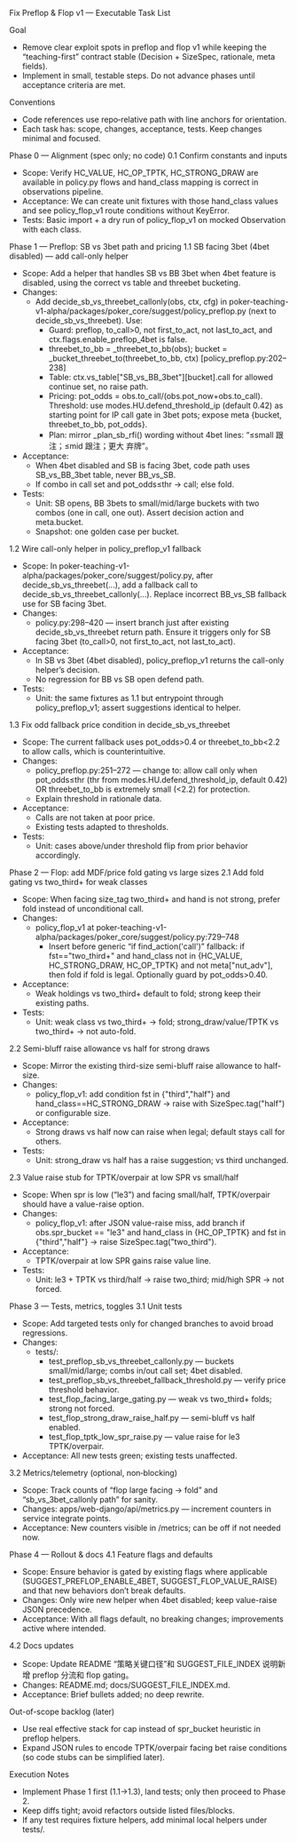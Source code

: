 Fix Preflop & Flop v1 — Executable Task List

Goal
- Remove clear exploit spots in preflop and flop v1 while keeping the “teaching-first” contract stable (Decision + SizeSpec, rationale, meta fields).
- Implement in small, testable steps. Do not advance phases until acceptance criteria are met.

Conventions
- Code references use repo‑relative path with line anchors for orientation.
- Each task has: scope, changes, acceptance, tests. Keep changes minimal and focused.

Phase 0 — Alignment (spec only; no code)
0.1 Confirm constants and inputs
- Scope: Verify HC_VALUE, HC_OP_TPTK, HC_STRONG_DRAW are available in policy.py flows and hand_class mapping is correct in observations pipeline.
- Acceptance: We can create unit fixtures with those hand_class values and see policy_flop_v1 route conditions without KeyError.
- Tests: Basic import + a dry run of policy_flop_v1 on mocked Observation with each class.

Phase 1 — Preflop: SB vs 3bet path and pricing
1.1 SB facing 3bet (4bet disabled) — add call-only helper
- Scope: Add a helper that handles SB vs BB 3bet when 4bet feature is disabled, using the correct vs table and threebet bucketing.
- Changes:
  - Add decide_sb_vs_threebet_callonly(obs, ctx, cfg) in poker-teaching-v1-alpha/packages/poker_core/suggest/policy_preflop.py (next to decide_sb_vs_threebet). Use:
    - Guard: preflop, to_call>0, not first_to_act, not last_to_act, and ctx.flags.enable_preflop_4bet is false.
    - threebet_to_bb = _threebet_to_bb(obs); bucket = _bucket_threebet_to(threebet_to_bb, ctx) [policy_preflop.py:202–238]
    - Table: ctx.vs_table["SB_vs_BB_3bet"][bucket].call for allowed continue set, no raise path.
    - Pricing: pot_odds = obs.to_call/(obs.pot_now+obs.to_call). Threshold: use modes.HU.defend_threshold_ip (default 0.42) as starting point for IP call gate in 3bet pots; expose meta {bucket, threebet_to_bb, pot_odds}.
    - Plan: mirror _plan_sb_rfi() wording without 4bet lines: “≤small 跟注；≤mid 跟注；更大 弃牌”。
- Acceptance:
  - When 4bet disabled and SB is facing 3bet, code path uses SB_vs_BB_3bet table, never BB_vs_SB.
  - If combo in call set and pot_odds≤thr → call; else fold.
- Tests:
  - Unit: SB opens, BB 3bets to small/mid/large buckets with two combos (one in call, one out). Assert decision action and meta.bucket.
  - Snapshot: one golden case per bucket.

1.2 Wire call-only helper in policy_preflop_v1 fallback
- Scope: In poker-teaching-v1-alpha/packages/poker_core/suggest/policy.py, after decide_sb_vs_threebet(...), add a fallback call to decide_sb_vs_threebet_callonly(...). Replace incorrect BB_vs_SB fallback use for SB facing 3bet.
- Changes:
  - policy.py:298–420 — insert branch just after existing decide_sb_vs_threebet return path. Ensure it triggers only for SB facing 3bet (to_call>0, not first_to_act, not last_to_act).
- Acceptance:
  - In SB vs 3bet (4bet disabled), policy_preflop_v1 returns the call-only helper’s decision.
  - No regression for BB vs SB open defend path.
- Tests:
  - Unit: the same fixtures as 1.1 but entrypoint through policy_preflop_v1; assert suggestions identical to helper.

1.3 Fix odd fallback price condition in decide_sb_vs_threebet
- Scope: The current fallback uses pot_odds>0.4 or threebet_to_bb<2.2 to allow calls, which is counterintuitive.
- Changes:
  - policy_preflop.py:251–272 — change to: allow call only when pot_odds≤thr (thr from modes.HU.defend_threshold_ip, default 0.42) OR threebet_to_bb is extremely small (<2.2) for protection.
  - Explain threshold in rationale data.
- Acceptance:
  - Calls are not taken at poor price.
  - Existing tests adapted to thresholds.
- Tests:
  - Unit: cases above/under threshold flip from prior behavior accordingly.

Phase 2 — Flop: add MDF/price fold gating vs large sizes
2.1 Add fold gating vs two_third+ for weak classes
- Scope: When facing size_tag two_third+ and hand is not strong, prefer fold instead of unconditional call.
- Changes:
  - policy_flop_v1 at poker-teaching-v1-alpha/packages/poker_core/suggest/policy.py:729–748
    - Insert before generic “if find_action('call')” fallback: if fst=="two_third+" and hand_class not in {HC_VALUE, HC_STRONG_DRAW, HC_OP_TPTK} and not meta["nut_adv"], then fold if fold is legal. Optionally guard by pot_odds>0.40.
- Acceptance:
  - Weak holdings vs two_third+ default to fold; strong keep their existing paths.
- Tests:
  - Unit: weak class vs two_third+ → fold; strong_draw/value/TPTK vs two_third+ → not auto-fold.

2.2 Semi-bluff raise allowance vs half for strong draws
- Scope: Mirror the existing third-size semi-bluff raise allowance to half-size.
- Changes:
  - policy_flop_v1: add condition fst in {"third","half"} and hand_class==HC_STRONG_DRAW → raise with SizeSpec.tag("half") or configurable size.
- Acceptance:
  - Strong draws vs half now can raise when legal; default stays call for others.
- Tests:
  - Unit: strong_draw vs half has a raise suggestion; vs third unchanged.

2.3 Value raise stub for TPTK/overpair at low SPR vs small/half
- Scope: When spr is low (“le3”) and facing small/half, TPTK/overpair should have a value-raise option.
- Changes:
  - policy_flop_v1: after JSON value-raise miss, add branch if obs.spr_bucket == "le3" and hand_class in {HC_OP_TPTK} and fst in {"third","half"} → raise SizeSpec.tag("two_third").
- Acceptance:
  - TPTK/overpair at low SPR gains raise value line.
- Tests:
  - Unit: le3 + TPTK vs third/half → raise two_third; mid/high SPR → not forced.

Phase 3 — Tests, metrics, toggles
3.1 Unit tests
- Scope: Add targeted tests only for changed branches to avoid broad regressions.
- Changes:
  - tests/:
    - test_preflop_sb_vs_threebet_callonly.py — buckets small/mid/large; combs in/out call set; 4bet disabled.
    - test_preflop_sb_vs_threebet_fallback_threshold.py — verify price threshold behavior.
    - test_flop_facing_large_gating.py — weak vs two_third+ folds; strong not forced.
    - test_flop_strong_draw_raise_half.py — semi-bluff vs half enabled.
    - test_flop_tptk_low_spr_raise.py — value raise for le3 TPTK/overpair.
- Acceptance: All new tests green; existing tests unaffected.

3.2 Metrics/telemetry (optional, non‑blocking)
- Scope: Track counts of “flop large facing → fold” and “sb_vs_3bet_callonly path” for sanity.
- Changes: apps/web-django/api/metrics.py — increment counters in service integrate points.
- Acceptance: New counters visible in /metrics; can be off if not needed now.

Phase 4 — Rollout & docs
4.1 Feature flags and defaults
- Scope: Ensure behavior is gated by existing flags where applicable (SUGGEST_PREFLOP_ENABLE_4BET, SUGGEST_FLOP_VALUE_RAISE) and that new behaviors don’t break defaults.
- Changes: Only wire new helper when 4bet disabled; keep value-raise JSON precedence.
- Acceptance: With all flags default, no breaking changes; improvements active where intended.

4.2 Docs updates
- Scope: Update README “策略关键口径”和 SUGGEST_FILE_INDEX 说明新增 preflop 分流和 flop gating。
- Changes: README.md; docs/SUGGEST_FILE_INDEX.md.
- Acceptance: Brief bullets added; no deep rewrite.

Out-of-scope backlog (later)
- Use real effective stack for cap instead of spr_bucket heuristic in preflop helpers.
- Expand JSON rules to encode TPTK/overpair facing bet raise conditions (so code stubs can be simplified later).

Execution Notes
- Implement Phase 1 first (1.1→1.3), land tests; only then proceed to Phase 2.
- Keep diffs tight; avoid refactors outside listed files/blocks.
- If any test requires fixture helpers, add minimal local helpers under tests/.

